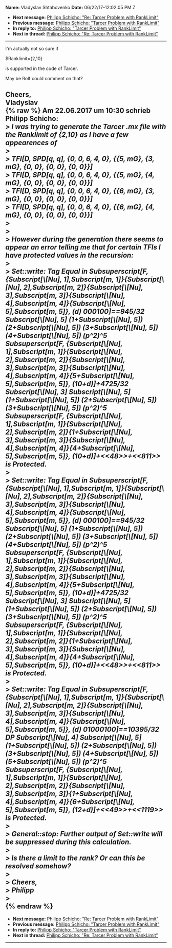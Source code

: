 **Name:** Vladyslav Shtabovenko
**Date:** 06/22/17-12:02:05 PM Z

  - **Next message:** [Philipp Schicho: "Re: Tarcer Problem with
    RankLimit"](1279.html)
  - **Previous message:** [Philipp Schicho: "Tarcer Problem with
    RankLimit"](1277.html)
  - **In reply to:** [Philipp Schicho: "Tarcer Problem with
    RankLimit"](1277.html)
  - **Next in thread:** [Philipp Schicho: "Re: Tarcer Problem with
    RankLimit"](1279.html)

-----

I'm actually not so sure if  

$Ranklimit={2,10}  

is supported in the code of Tarcer.  

May be Rolf could comment on that?  

Cheers,  
Vladyslav  
{% raw %}
Am 22.06.2017 um 10:30 schrieb Philipp Schicho:  
*\> I was trying to generate the Tarcer .mx file with the Ranklimit of
{2,10} as I have a few appearences of*  
*\>*  
*\> TFI[D, SPD[q, q], {0, 0, 6, 4, 0}, {{5, mG}, {3, mG},
{0, 0}, {0, 0}, {0, 0}}]*  
*\> TFI[D, SPD[q, q], {0, 0, 6, 4, 0}, {{5, mG}, {4, mG},
{0, 0}, {0, 0}, {0, 0}}]*  
*\> TFI[D, SPD[q, q], {0, 0, 6, 4, 0}, {{6, mG}, {3, mG},
{0, 0}, {0, 0}, {0, 0}}]*  
*\> TFI[D, SPD[q, q], {0, 0, 6, 4, 0}, {{6, mG}, {4, mG},
{0, 0}, {0, 0}, {0, 0}}]*  
*\>*  
*\>*  
*\> However during the generation there seems to appear an error telling
me that for certain TFIs I have protected values in the recursion:*  
*\>*  
*\> Set::write: Tag Equal in Subsuperscript[F,
{Subscript[\\[Nu], 1],Subscript[m,
1]}{Subscript[\\[Nu], 2],Subscript[m,
2]}{Subscript[\\[Nu], 3],Subscript[m,
3]}{Subscript[\\[Nu], 4],Subscript[m,
4]}{Subscript[\\[Nu], 5],Subscript[m, 5]},
(d) 000100]==945/32 Subscript[\\[Nu], 5]
(1+Subscript[\\[Nu], 5])
(2+Subscript[\\[Nu], 5])
(3+Subscript[\\[Nu], 5])
(4+Subscript[\\[Nu], 5]) (p^2)^5 Subsuperscript[F,
{Subscript[\\[Nu], 1],Subscript[m,
1]}{Subscript[\\[Nu], 2],Subscript[m,
2]}{Subscript[\\[Nu], 3],Subscript[m,
3]}{Subscript[\\[Nu], 4],Subscript[m,
4]}{5+Subscript[\\[Nu], 5],Subscript[m, 5]},
(10+d)]+4725/32 Subscript[\\[Nu], 3]
Subscript[\\[Nu], 5] (1+Subscript[\\[Nu],
5]) (2+Subscript[\\[Nu], 5])
(3+Subscript[\\[Nu], 5]) (p^2)^5 Subsuperscript[F,
{Subscript[\\[Nu], 1],Subscript[m,
1]}{Subscript[\\[Nu], 2],Subscript[m,
2]}{1+Subscript[\\[Nu], 3],Subscript[m,
3]}{Subscript[\\[Nu], 4],Subscript[m,
4]}{4+Subscript[\\[Nu], 5],Subscript[m, 5]},
(10+d)]+\<\<48\>\>+\<\<811\>\> is Protected.*  
*\>*  
*\> Set::write: Tag Equal in Subsuperscript[F,
{Subscript[\\[Nu], 1],Subscript[m,
1]}{Subscript[\\[Nu], 2],Subscript[m,
2]}{Subscript[\\[Nu], 3],Subscript[m,
3]}{Subscript[\\[Nu], 4],Subscript[m,
4]}{Subscript[\\[Nu], 5],Subscript[m, 5]},
(d) 000100]==945/32 Subscript[\\[Nu], 5]
(1+Subscript[\\[Nu], 5])
(2+Subscript[\\[Nu], 5])
(3+Subscript[\\[Nu], 5])
(4+Subscript[\\[Nu], 5]) (p^2)^5 Subsuperscript[F,
{Subscript[\\[Nu], 1],Subscript[m,
1]}{Subscript[\\[Nu], 2],Subscript[m,
2]}{Subscript[\\[Nu], 3],Subscript[m,
3]}{Subscript[\\[Nu], 4],Subscript[m,
4]}{5+Subscript[\\[Nu], 5],Subscript[m, 5]},
(10+d)]+4725/32 Subscript[\\[Nu], 3]
Subscript[\\[Nu], 5] (1+Subscript[\\[Nu],
5]) (2+Subscript[\\[Nu], 5])
(3+Subscript[\\[Nu], 5]) (p^2)^5 Subsuperscript[F,
{Subscript[\\[Nu], 1],Subscript[m,
1]}{Subscript[\\[Nu], 2],Subscript[m,
2]}{1+Subscript[\\[Nu], 3],Subscript[m,
3]}{Subscript[\\[Nu], 4],Subscript[m,
4]}{4+Subscript[\\[Nu], 5],Subscript[m, 5]},
(10+d)]+\<\<48\>\>+\<\<811\>\> is Protected.*  
*\>*  
*\> Set::write: Tag Equal in Subsuperscript[F,
{Subscript[\\[Nu], 1],Subscript[m,
1]}{Subscript[\\[Nu], 2],Subscript[m,
2]}{Subscript[\\[Nu], 3],Subscript[m,
3]}{Subscript[\\[Nu], 4],Subscript[m,
4]}{Subscript[\\[Nu], 5],Subscript[m, 5]},
(d) 01000100]==10395/32 DP Subscript[\\[Nu], 4]
Subscript[\\[Nu], 5] (1+Subscript[\\[Nu],
5]) (2+Subscript[\\[Nu], 5])
(3+Subscript[\\[Nu], 5])
(4+Subscript[\\[Nu], 5])
(5+Subscript[\\[Nu], 5]) (p^2)^5 Subsuperscript[F,
{Subscript[\\[Nu], 1],Subscript[m,
1]}{Subscript[\\[Nu], 2],Subscript[m,
2]}{Subscript[\\[Nu], 3],Subscript[m,
3]}{1+Subscript[\\[Nu], 4],Subscript[m,
4]}{6+Subscript[\\[Nu], 5],Subscript[m, 5]},
(12+d)]+\<\<49\>\>+\<\<1119\>\> is Protected.*  
*\>*  
*\> General::stop: Further output of Set::write will be suppressed
during this calculation.*  
*\>*  
*\> Is there a limit to the rank? Or can this be resolved somehow?*  
*\>*  
*\> Cheers,*  
*\> Philipp*  
*\>*  
{% endraw %}
-----

  - **Next message:** [Philipp Schicho: "Re: Tarcer Problem with
    RankLimit"](1279.html)
  - **Previous message:** [Philipp Schicho: "Tarcer Problem with
    RankLimit"](1277.html)
  - **In reply to:** [Philipp Schicho: "Tarcer Problem with
    RankLimit"](1277.html)
  - **Next in thread:** [Philipp Schicho: "Re: Tarcer Problem with
    RankLimit"](1279.html)

-----

